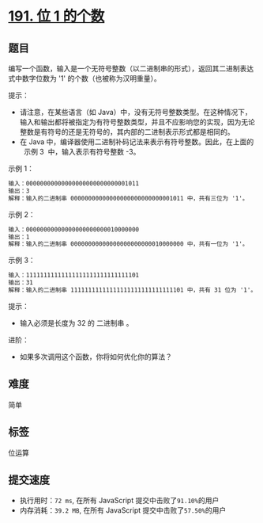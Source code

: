 # [191. 位 1 的个数](https://leetcode-cn.com/problems/number-of-1-bits/)

## 题目

编写一个函数，输入是一个无符号整数（以二进制串的形式），返回其二进制表达式中数字位数为 '1' 的个数（也被称为汉明重量）。

提示：

- 请注意，在某些语言（如 Java）中，没有无符号整数类型。在这种情况下，输入和输出都将被指定为有符号整数类型，并且不应影响您的实现，因为无论整数是有符号的还是无符号的，其内部的二进制表示形式都是相同的。
- 在 Java 中，编译器使用二进制补码记法来表示有符号整数。因此，在上面的   示例 3  中，输入表示有符号整数 -3。

示例 1：

```txt
输入：00000000000000000000000000001011
输出：3
解释：输入的二进制串 00000000000000000000000000001011 中，共有三位为 '1'。
```

示例 2：

```txt
输入：00000000000000000000000010000000
输出：1
解释：输入的二进制串 00000000000000000000000010000000 中，共有一位为 '1'。
```

示例 3：

```txt
输入：11111111111111111111111111111101
输出：31
解释：输入的二进制串 11111111111111111111111111111101 中，共有 31 位为 '1'。
```

提示：

- 输入必须是长度为 32 的 二进制串 。

进阶：

- 如果多次调用这个函数，你将如何优化你的算法？

## 难度

简单

## 标签

位运算

## 提交速度

- 执行用时：`72 ms`, 在所有 JavaScript 提交中击败了`91.10%`的用户
- 内存消耗：`39.2 MB`, 在所有 JavaScript 提交中击败了`57.50%`的用户
